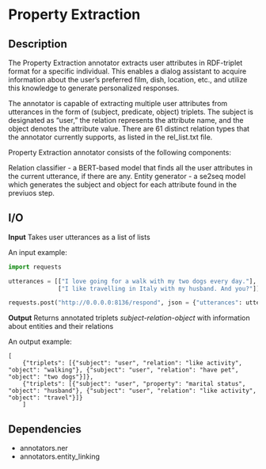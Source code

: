 # Property Extraction

## Description

The Property Extraction annotator extracts user attributes in RDF-triplet format for a specific individual. This enables a dialog assistant to acquire information about the user’s preferred film, dish, location, etc., and utilize this knowledge to generate personalized responses.

The annotator is capable of extracting multiple user attributes from utterances in the form of (subject, predicate, object) triplets. The subject is designated as “user,” the relation represents the attribute name, and the object denotes the attribute value. There are 61 distinct relation types that the annotator currently supports, as listed in the rel_list.txt file.

Property Extraction annotator consists of the following components:

Relation classifier - a BERT-based model that finds all the user attributes in the current utterance, if there are any.
Entity generator - a se2seq model which generates the subject and object for each attribute found in the previuos step.


## I/O

**Input**
Takes user utterances as a list of lists

An input example:
```python
import requests

utterances = [["I love going for a walk with my two dogs every day."],
              ["I like travelling in Italy with my husband. And you?"]]

requests.post("http://0.0.0.0:8136/respond", json = {"utterances": utterances}).json()
```

**Output**
Returns annotated triplets *subject-relation-object* with information about entities and their relations

An output example:
```
[
    {"triplets": [{"subject": "user", "relation": "like activity", "object": "walking"}, {"subject": "user", "relation": "have pet", "object": "two dogs"}]}, 
    {"triplets": [{"subject": "user", "property": "marital status", "object": "husband"}, {"subject": "user", "relation": "like activity", "object": "travel"}]}
    ]
```

## Dependencies
- annotators.ner
- annotators.entity_linking
